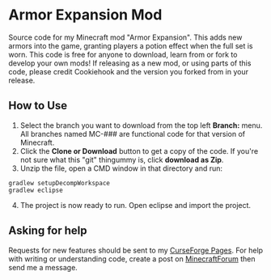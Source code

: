 # Armor Expansion Mod
Source code for my Minecraft mod "Armor Expansion". This adds new armors into the game, granting players a potion effect when the full set is worn.
This code is free for anyone to download, learn from or fork to develop your own mods! If releasing as a new mod, or using parts of this code, please credit Cookiehook and the version you forked from in your release.

## How to Use
1. Select the branch you want to download from the top left **Branch:** menu. All branches named MC-### are functional code for that version of Minecraft.
2. Click the **Clone or Download** button to get a copy of the code. If you're not sure what this "git" thingummy is, click **download as Zip**.
3. Unzip the file, open a CMD window in that directory and run:
```
gradlew setupDecompWorkspace
gradlew eclipse
```
4. The project is now ready to run. Open eclipse and import the project.

## Asking for help
Requests for new features should be sent to my [CurseForge Pages](https://minecraft.curseforge.com/projects/armor-expansion).
For help with writing or understanding code, create a post on [MinecraftForum](https://www.minecraftforum.net/forums/mapping-and-modding-java-edition/minecraft-mods/modification-development) then send me a message.